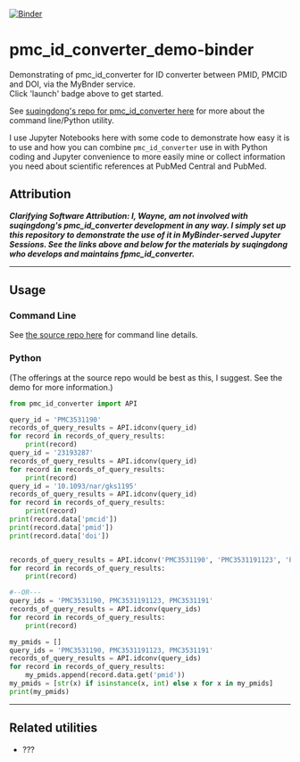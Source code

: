 [![Binder](https://mybinder.org/badge_logo.svg)](https://mybinder.org/v2/gh/fomightez/pmc_id_converter_demo-binder/HEAD?urlpath=%2Flab%2Ftree%2FDemonstrate+pmc_id_converter.ipynb)

# pmc_id_converter_demo-binder
Demonstrating of pmc_id_converter for ID converter between PMID, PMCID and DOI, via the MyBnder service.  
Click 'launch' badge above to get started.

See [suqingdong's repo for pmc_id_converter here](https://github.com/suqingdong/pmc_id_converter) for more about the command line/Python utility.

I use Jupyter Notebooks here with some code to demonstrate how easy it is to use and how you can combine `pmc_id_converter` use in with Python coding and Jupyter convenience to more easily mine or collect information you need about scientific references at PubMed Central and PubMed.


## Attribution

***Clarifying Software Attribution: I, Wayne, am not involved with suqingdong's pmc_id_converter development in any way. I simply set up this repository to demonstrate the use of it in MyBinder-served Jupyter Sessions. See the links above and below for the materials by suqingdong who develops and maintains fpmc_id_converter.***

--------

## Usage
### Command Line

See [the source repo here](https://github.com/suqingdong/pmc_id_converter#command-line) for command line details.

### Python

(The offerings at the source repo would be best as this, I suggest. See the demo for more information.)

```python
from pmc_id_converter import API

query_id = 'PMC3531190'
records_of_query_results = API.idconv(query_id)
for record in records_of_query_results:
    print(record)
query_id = '23193287'
records_of_query_results = API.idconv(query_id)
for record in records_of_query_results:
    print(record)
query_id = '10.1093/nar/gks1195'
records_of_query_results = API.idconv(query_id)
for record in records_of_query_results:
    print(record)
print(record.data['pmcid'])
print(record.data['pmid'])
print(record.data['doi'])


records_of_query_results = API.idconv('PMC3531190', 'PMC3531191123', 'PMC3531191')
for record in records_of_query_results:
    print(record)

#--OR---
query_ids = 'PMC3531190, PMC3531191123, PMC3531191'
records_of_query_results = API.idconv(query_ids)
for record in records_of_query_results:
    print(record)

my_pmids = []
query_ids = 'PMC3531190, PMC3531191123, PMC3531191'
records_of_query_results = API.idconv(query_ids)
for record in records_of_query_results:
    my_pmids.append(record.data.get('pmid'))
my_pmids = [str(x) if isinstance(x, int) else x for x in my_pmids]
print(my_pmids)
```



-------

## Related utilities

- ???

